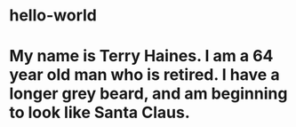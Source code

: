 # hello-world
# My name is Terry Haines.  I am a 64 year old man who is retired.  I have a longer grey beard, and am beginning to look like Santa Claus.
